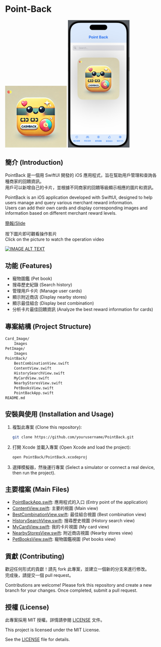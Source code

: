 # Point-Back
<img src="icon.png" alt="image" width="200"/>
<img src="MainPage.png" alt="image" width="200"/> 

## 簡介 (Introduction)

PointBack 是一個用 SwiftUI 開發的 iOS 應用程式，旨在幫助用戶管理和查詢各種商家的回饋資訊。<br>
用戶可以新增自己的卡片，並根據不同商家的回饋等級顯示相應的圖片和資訊。

PointBack is an iOS application developed with SwiftUI, designed to help users manage and query various merchant reward information. <br>
Users can add their own cards and display corresponding images and information based on different merchant reward levels.

[簡報/Slide](https://drive.google.com/file/d/1-xG6vwQjanc0DuwJfx8D6lRAt4CIHyFq/view?usp=sharing)

按下圖片即可觀看操作影片<br>
Click on the picture to watch the operation video

[![IMAGE ALT TEXT](http://img.youtube.com/vi/3rYddOJ4sMc/0.jpg)](https://youtube.com/shorts/3rYddOJ4sMc?feature=share "Point-Back")

## 功能 (Features)

- 寵物圖鑑 (Pet book)
- 搜尋歷史紀錄 (Search history)
- 管理用戶卡片 (Manage user cards)
- 顯示附近商店 (Display nearby stores)
- 顯示最佳組合 (Display best combination)
- 分析卡片最佳回饋資訊 (Analyze the best reward information for cards)

## 專案結構 (Project Structure)

```
Card_Image/
    Images
PetImage/
    Images
PointBack/
    BestCombinationView.swift
    ContentView.swift
    HistorySearchView.swift
    MyCardView.swift
    NearbyStoresView.swift
    PetBooksView.swift
    PointBackApp.swift
README.md
```

## 安裝與使用 (Installation and Usage)

1. 複製此專案 (Clone this repository):

    ```sh
    git clone https://github.com/yourusername/PointBack.git
    ```

2. 打開 Xcode 並載入專案 (Open Xcode and load the project):

    ```sh
    open PointBack/PointBack.xcodeproj
    ```

3. 選擇模擬器，然後運行專案 (Select a simulator or connect a real device, then run the project).

## 主要檔案 (Main Files)

- [PointBackApp.swift](PointBack/PointBackApp.swift): 應用程式的入口 (Entry point of the application)
- [ContentView.swift](PointBack/ContentView.swift): 主要的視圖 (Main view)
- [BestCombinationView.swift](PointBack/BestCombinationView.swift): 最佳組合視圖 (Best combination view)
- [HistorySearchView.swift](PointBack/HistorySearchView.swift): 搜尋歷史視圖 (History search view)
- [MyCardView.swift](PointBack/MyCardView.swift): 我的卡片視圖 (My card view)
- [NearbyStoresView.swift](PointBack/NearbyStoresView.swift): 附近商店視圖 (Nearby stores view)
- [PetBooksView.swift](PointBack/PetBooksView.swift): 寵物圖鑑視圖 (Pet books view)

## 貢獻 (Contributing)

歡迎任何形式的貢獻！請先 fork 此專案，並建立一個新的分支來進行修改。<br>
完成後，請提交一個 pull request。

Contributions are welcome! Please fork this repository and create a new branch for your changes. Once completed, submit a pull request.

## 授權 (License)

此專案採用 MIT 授權。詳情請參閱 [LICENSE](https://en.wikipedia.org/wiki/MIT_License) 文件。

This project is licensed under the MIT License.<p>
See the [LICENSE](https://en.wikipedia.org/wiki/MIT_License) file for details.